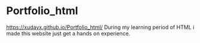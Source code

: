 # Portfolio_html
https://xudayx.github.io/Portfolio_html/
During my learning period of HTML i made this website just get a hands on experience.
